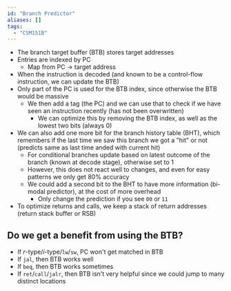 ```yaml
---
id: "Branch Predictor"
aliases: []
tags:
  - "CSM151B"
---
```


- The branch target buffer (BTB) stores target addresses
- Entries are indexed by PC
  - Map from PC -> target address
- When the instruction is decoded (and known to be a control-flow instruction,
  we can update the BTB)
- Only part of the PC is used for the BTB index, since otherwise the BTB would
  be massive
  - We then add a tag (the PC) and we can use that to check if we have seen an
    instruction recently (has not been overwritten)
    - We can optimize this by removing the BTB index, as well as the lowest two
      bits (always 0)
- We can also add one more bit for the branch history table (BHT), which
  remembers if the last time we saw this branch we got a "hit" or not (predicts
  same as last time anded with current hit)
  - For conditional branches update based on latest outcome of the branch (known
    at decode stage), otherwise set to 1
  - However, this does not react well to changes, and even for easy patterns we
    only get 80% accuracy
  - We could add a second bit to the BHT to have more information (bi-modal
    predictor), at the cost of more overhead
    - Only change the prediction if you see `00` or `11`
- To optimize returns and calls, we keep a stack of return addresses (return
  stack buffer or RSB)

## Do we get a benefit from using the BTB?

- If $r$-type/$i$-type/`lw`/`sw`, PC won't get matched in BTB
- If `jal`, then BTB works well
- If `beq`, then BTB works sometimes
- If `ret`/`call`/`jalr`, then BTB isn't very helpful since we could jump to
  many distinct locations
